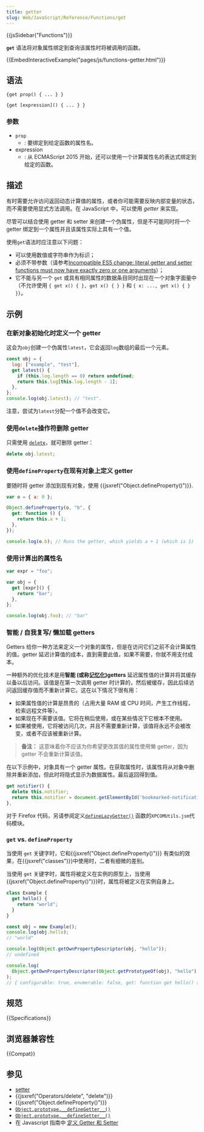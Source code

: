 ```yaml
---
title: getter
slug: Web/JavaScript/Reference/Functions/get
---
```


{{jsSidebar("Functions")}}

**`get`** 语法将对象属性绑定到查询该属性时将被调用的函数。

{{EmbedInteractiveExample("pages/js/functions-getter.html")}}

## 语法

```plain
{get prop() { ... } }

{get [expression]() { ... } }
```

### 参数

- `prop`
  - : 要绑定到给定函数的属性名。
- expression
  - : 从 ECMAScript 2015 开始，还可以使用一个计算属性名的表达式绑定到给定的函数。

## 描述

有时需要允许访问返回动态计算值的属性，或者你可能需要反映内部变量的状态，而不需要使用显式方法调用。在 JavaScript 中，可以使用 _getter_ 来实现。

尽管可以结合使用 getter 和 setter 来创建一个伪属性，但是不可能同时将一个 getter 绑定到一个属性并且该属性实际上具有一个值。

使用`get`语法时应注意以下问题：

- 可以使用数值或字符串作为标识；
- 必须不带参数（请参考[Incompatible ES5 change: literal getter and setter functions must now have exactly zero or one arguments](http://whereswalden.com/2010/08/22/incompatible-es5-change-literal-getter-and-setter-functions-must-now-have-exactly-zero-or-one-arguments/)）；
- 它不能与另一个 `get` 或具有相同属性的数据条目同时出现在一个对象字面量中（不允许使用 `{ get x() { }, get x() { } }` 和 `{ x: ..., get x() { } }`）。

## 示例

### 在新对象初始化时定义一个 getter

这会为`obj`创建一个伪属性`latest`，它会返回`log`数组的最后一个元素。

```js
const obj = {
  log: ["example", "test"],
  get latest() {
    if (this.log.length == 0) return undefined;
    return this.log[this.log.length - 1];
  },
};
console.log(obj.latest); // "test".
```

注意，尝试为`latest`分配一个值不会改变它。

### 使用`delete`操作符删除 getter

只需使用 [`delete`](/zh-CN/docs/Web/JavaScript/Reference/Operators/delete)，就可删除 getter：

```js
delete obj.latest;
```

### 使用`defineProperty`在现有对象上定义 getter

要随时将 getter 添加到现有对象，使用 {{jsxref("Object.defineProperty()")}}.

```js
var o = { a: 0 };

Object.defineProperty(o, "b", {
  get: function () {
    return this.a + 1;
  },
});

console.log(o.b); // Runs the getter, which yields a + 1 (which is 1)
```

### 使用计算出的属性名

```js
var expr = "foo";

var obj = {
  get [expr]() {
    return "bar";
  },
};

console.log(obj.foo); // "bar"
```

### 智能 / 自我复写/ 懒加载 getters

Getters 给你一种方法来定义一个对象的属性，但是在访问它们之前不会计算属性的值。getter 延迟计算值的成本，直到需要此值，如果不需要，你就不用支付成本。

一种额外的优化技术是用**智能 (或称[记忆化](https://en.wikipedia.org/wiki/Memoization))getters** 延迟属性值的计算并将其缓存以备以后访问。该值是在第一次调用 getter 时计算的，然后被缓存，因此后续访问返回缓存值而不重新计算它。这在以下情况下很有用：

- 如果属性值的计算是昂贵的（占用大量 RAM 或 CPU 时间，产生工作线程，检索远程文件等）。
- 如果现在不需要该值。它将在稍后使用，或在某些情况下它根本不使用。
- 如果被使用，它将被访问几次，并且不需要重新计算，该值将永远不会被改变，或者不应该被重新计算。

> **备注：** 这意味着你不应该为你希望更改其值的属性使用懒 getter，因为 getter 不会重新计算该值。

在以下示例中，对象具有一个 getter 属性。在获取属性时，该属性将从对象中删除并重新添加，但此时将隐式显示为数据属性。最后返回得到值。

```js
get notifier() {
  delete this.notifier;
  return this.notifier = document.getElementById('bookmarked-notification-anchor');
},
```

对于 Firefox 代码，另请参阅定义[`defineLazyGetter()`](<https://developer.mozilla.org/zh-CN/docs/Mozilla/JavaScript_code_modules/XPCOMUtils.jsm#defineLazyGetter()>) 函数的`XPCOMUtils.jsm`代码模块。

### `get` vs. `defineProperty`

当使用 `get` 关键字时，它和{{jsxref("Object.defineProperty()")}} 有类似的效果，在{{jsxref("classes")}}中使用时，二者有细微的差别。

当使用 `get` 关键字时，属性将被定义在实例的原型上，当使用{{jsxref("Object.defineProperty()")}}时，属性将被定义在实例自身上。

```js
class Example {
  get hello() {
    return "world";
  }
}

const obj = new Example();
console.log(obj.hello);
// "world"

console.log(Object.getOwnPropertyDescriptor(obj, "hello"));
// undefined

console.log(
  Object.getOwnPropertyDescriptor(Object.getPrototypeOf(obj), "hello"),
);
// { configurable: true, enumerable: false, get: function get hello() { return 'world'; }, set: undefined }
```

## 规范

{{Specifications}}

## 浏览器兼容性

{{Compat}}

## 参见

- [setter](/zh-CN/docs/Web/JavaScript/Reference/Functions/set)
- {{jsxref("Operators/delete", "delete")}}
- {{jsxref("Object.defineProperty()")}}
- [`Object.prototype.__defineGetter__()`](/zh-CN/docs/Web/JavaScript/Reference/Global_Objects/Object/__defineGetter__)
- [`Object.prototype.__defineSetter__()`](/zh-CN/docs/Web/JavaScript/Reference/Global_Objects/Object/__defineSetter__)
- 在 Javascript 指南中 [定义 Getter 和 Setter](/zh-CN/docs/Web/JavaScript/Guide/Working_with_objects#定义_getter_与_setter)
